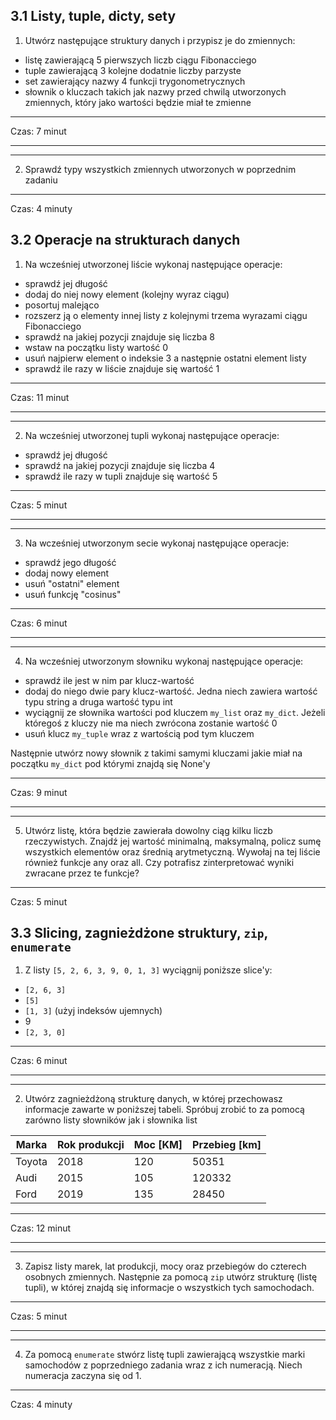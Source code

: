 ## 3.1 Listy, tuple, dicty, sety
1. Utwórz następujące struktury danych i przypisz je do zmiennych:
- listę zawierającą 5 pierwszych liczb ciągu Fibonacciego
- tuple zawierającą 3 kolejne dodatnie liczby parzyste
- set zawierający nazwy 4 funkcji trygonometrycznych
- słownik o kluczach takich jak nazwy przed chwilą utworzonych zmiennych, który jako wartości będzie miał te zmienne

---
Czas: 7 minut

---

---
2. Sprawdź typy wszystkich zmiennych utworzonych w poprzednim zadaniu

---
Czas: 4 minuty

## 3.2 Operacje na strukturach danych
1. Na wcześniej utworzonej liście wykonaj następujące operacje:
- sprawdź jej długość
- dodaj do niej nowy element (kolejny wyraz ciągu)
- posortuj malejąco
- rozszerz ją o elementy innej listy z kolejnymi trzema wyrazami ciągu Fibonacciego
- sprawdź na jakiej pozycji znajduje się liczba 8
- wstaw na początku listy wartość 0
- usuń najpierw element o indeksie 3 a następnie ostatni element listy
- sprawdź ile razy w liście znajduje się wartość 1

---
Czas: 11 minut

---

---

2. Na wcześniej utworzonej tupli wykonaj następujące operacje:
- sprawdź jej długość
- sprawdź na jakiej pozycji znajduje się liczba 4
- sprawdź ile razy w tupli znajduje się wartość 5

---
Czas: 5 minut

---

---
3. Na wcześniej utworzonym secie wykonaj następujące operacje:
- sprawdź jego długość
- dodaj nowy element
- usuń "ostatni" element
- usuń funkcję "cosinus"

---
Czas: 6 minut

---

---
4. Na wcześniej utworzonym słowniku wykonaj następujące operacje:
- sprawdź ile jest w nim par klucz-wartość
- dodaj do niego dwie pary klucz-wartość. Jedna niech zawiera wartość typu string a druga wartość typu int
- wyciągnij ze słownika wartości pod kluczem `my_list` oraz `my_dict`. Jeżeli któregoś z kluczy nie ma niech zwrócona zostanie wartość 0
- usuń klucz `my_tuple` wraz z wartością pod tym kluczem

Następnie utwórz nowy słownik z takimi samymi kluczami jakie miał na początku `my_dict` pod którymi znajdą się None'y

---
Czas: 9 minut

---

---
5. Utwórz listę, która będzie zawierała dowolny ciąg kilku liczb rzeczywistych. Znajdź jej wartość minimalną, maksymalną, policz sumę wszystkich elementów oraz średnią arytmetyczną. Wywołaj na tej liście również funkcje any oraz all. Czy potrafisz zinterpretować wyniki zwracane przez te funkcje?

---
Czas: 5 minut


## 3.3 Slicing, zagnieżdżone struktury, `zip`, `enumerate`
1. Z listy `[5, 2, 6, 3, 9, 0, 1, 3]` wyciągnij poniższe slice'y:
- `[2, 6, 3]`
- `[5]`
- `[1, 3]` (użyj indeksów ujemnych)
- 9
- `[2, 3, 0]`

---
Czas: 6 minut

---

---
2. Utwórz zagnieżdżoną strukturę danych, w której przechowasz informacje zawarte w poniższej tabeli. Spróbuj zrobić to za pomocą zarówno listy słowników jak i słownika list

|Marka   |Rok produkcji |Moc [KM] |Przebieg [km] |
|---|---|---|---|
|Toyota|2018|120|50351|
|Audi|2015|105|120332|
|Ford|2019|135|28450|

---
Czas: 12 minut

---

---
3. Zapisz listy marek, lat produkcji, mocy oraz przebiegów do czterech osobnych zmiennych. Następnie za pomocą `zip` utwórz strukturę (listę tupli), w której znajdą się informacje o wszystkich tych samochodach.

---
Czas: 5 minut

---

---
4. Za pomocą `enumerate` stwórz listę tupli zawierającą wszystkie marki samochodów z poprzedniego zadania wraz z ich numeracją. Niech numeracja zaczyna się od 1.

---
Czas: 4 minuty
